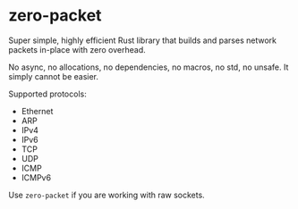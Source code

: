 # zero-packet

Super simple, highly efficient Rust library that builds and parses network packets in-place with zero overhead.

No async, no allocations, no dependencies, no macros, no std, no unsafe. It simply cannot be easier.

Supported protocols:
- Ethernet
- ARP
- IPv4
- IPv6
- TCP
- UDP
- ICMP
- ICMPv6

Use `zero-packet` if you are working with raw sockets.